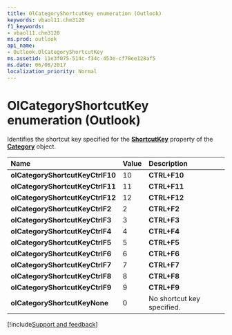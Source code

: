 ```yaml
---
title: OlCategoryShortcutKey enumeration (Outlook)
keywords: vbaol11.chm3120
f1_keywords:
- vbaol11.chm3120
ms.prod: outlook
api_name:
- Outlook.OlCategoryShortcutKey
ms.assetid: 11e3f075-514c-f34c-453e-cf70ee128af5
ms.date: 06/08/2017
localization_priority: Normal
---
```



# OlCategoryShortcutKey enumeration (Outlook)

Identifies the shortcut key specified for the  **[ShortcutKey](Outlook.Category.ShortcutKey.md)** property of the **[Category](Outlook.Category.md)** object.



|Name|Value|Description|
|:-----|:-----|:-----|
| **olCategoryShortcutKeyCtrlF10**|10| **CTRL+F10**|
| **olCategoryShortcutKeyCtrlF11**|11| **CTRL+F11**|
| **olCategoryShortcutKeyCtrlF12**|12| **CTRL+F12**|
| **olCategoryShortcutKeyCtrlF2**|2| **CTRL+F2**|
| **olCategoryShortcutKeyCtrlF3**|3| **CTRL+F3**|
| **olCategoryShortcutKeyCtrlF4**|4| **CTRL+F4**|
| **olCategoryShortcutKeyCtrlF5**|5| **CTRL+F5**|
| **olCategoryShortcutKeyCtrlF6**|6| **CTRL+F6**|
| **olCategoryShortcutKeyCtrlF7**|7| **CTRL+F7**|
| **olCategoryShortcutKeyCtrlF8**|8| **CTRL+F8**|
| **olCategoryShortcutKeyCtrlF9**|9| **CTRL+F9**|
| **olCategoryShortcutKeyNone**|0|No shortcut key specified.|

[!include[Support and feedback](~/includes/feedback-boilerplate.md)]